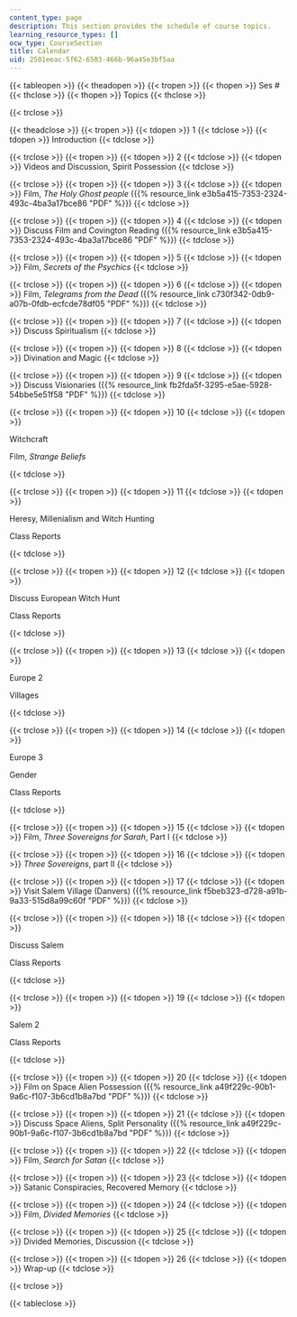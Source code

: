 ```yaml
---
content_type: page
description: This section provides the schedule of course topics.
learning_resource_types: []
ocw_type: CourseSection
title: Calendar
uid: 2501eeac-5f62-6503-466b-96a45e3bf5aa
---
```


{{< tableopen >}}
{{< theadopen >}}
{{< tropen >}}
{{< thopen >}}
Ses #
{{< thclose >}}
{{< thopen >}}
Topics
{{< thclose >}}

{{< trclose >}}

{{< theadclose >}}
{{< tropen >}}
{{< tdopen >}}
1
{{< tdclose >}}
{{< tdopen >}}
Introduction
{{< tdclose >}}

{{< trclose >}}
{{< tropen >}}
{{< tdopen >}}
2
{{< tdclose >}}
{{< tdopen >}}
Videos and Discussion, Spirit Possession
{{< tdclose >}}

{{< trclose >}}
{{< tropen >}}
{{< tdopen >}}
3
{{< tdclose >}}
{{< tdopen >}}
Film, _The Holy Ghost people_ ({{% resource_link e3b5a415-7353-2324-493c-4ba3a17bce86 "PDF" %}})
{{< tdclose >}}

{{< trclose >}}
{{< tropen >}}
{{< tdopen >}}
4
{{< tdclose >}}
{{< tdopen >}}
Discuss Film and Covington Reading ({{% resource_link e3b5a415-7353-2324-493c-4ba3a17bce86 "PDF" %}})
{{< tdclose >}}

{{< trclose >}}
{{< tropen >}}
{{< tdopen >}}
5
{{< tdclose >}}
{{< tdopen >}}
Film, _Secrets of the Psychics_
{{< tdclose >}}

{{< trclose >}}
{{< tropen >}}
{{< tdopen >}}
6
{{< tdclose >}}
{{< tdopen >}}
Film, _Telegrams from the Dead_ ({{% resource_link c730f342-0db9-a07b-0fdb-ecfcde78df05 "PDF" %}})
{{< tdclose >}}

{{< trclose >}}
{{< tropen >}}
{{< tdopen >}}
7
{{< tdclose >}}
{{< tdopen >}}
Discuss Spiritualism
{{< tdclose >}}

{{< trclose >}}
{{< tropen >}}
{{< tdopen >}}
8
{{< tdclose >}}
{{< tdopen >}}
Divination and Magic
{{< tdclose >}}

{{< trclose >}}
{{< tropen >}}
{{< tdopen >}}
9
{{< tdclose >}}
{{< tdopen >}}
Discuss Visionaries ({{% resource_link fb2fda5f-3295-e5ae-5928-54bbe5e51f58 "PDF" %}})
{{< tdclose >}}

{{< trclose >}}
{{< tropen >}}
{{< tdopen >}}
10
{{< tdclose >}}
{{< tdopen >}}


Witchcraft

Film, _Strange Beliefs_


{{< tdclose >}}

{{< trclose >}}
{{< tropen >}}
{{< tdopen >}}
11
{{< tdclose >}}
{{< tdopen >}}


Heresy, Millenialism and Witch Hunting

Class Reports


{{< tdclose >}}

{{< trclose >}}
{{< tropen >}}
{{< tdopen >}}
12
{{< tdclose >}}
{{< tdopen >}}


Discuss European Witch Hunt

Class Reports


{{< tdclose >}}

{{< trclose >}}
{{< tropen >}}
{{< tdopen >}}
13
{{< tdclose >}}
{{< tdopen >}}


Europe 2

Villages


{{< tdclose >}}

{{< trclose >}}
{{< tropen >}}
{{< tdopen >}}
14
{{< tdclose >}}
{{< tdopen >}}


Europe 3

Gender

Class Reports


{{< tdclose >}}

{{< trclose >}}
{{< tropen >}}
{{< tdopen >}}
15
{{< tdclose >}}
{{< tdopen >}}
Film, _Three Sovereigns for Sarah_, Part I
{{< tdclose >}}

{{< trclose >}}
{{< tropen >}}
{{< tdopen >}}
16
{{< tdclose >}}
{{< tdopen >}}
_Three Sovereigns_, part II
{{< tdclose >}}

{{< trclose >}}
{{< tropen >}}
{{< tdopen >}}
17
{{< tdclose >}}
{{< tdopen >}}
Visit Salem Village (Danvers) ({{% resource_link f5beb323-d728-a91b-9a33-515d8a99c60f "PDF" %}})
{{< tdclose >}}

{{< trclose >}}
{{< tropen >}}
{{< tdopen >}}
18
{{< tdclose >}}
{{< tdopen >}}


Discuss Salem

Class Reports


{{< tdclose >}}

{{< trclose >}}
{{< tropen >}}
{{< tdopen >}}
19
{{< tdclose >}}
{{< tdopen >}}


Salem 2

Class Reports


{{< tdclose >}}

{{< trclose >}}
{{< tropen >}}
{{< tdopen >}}
20
{{< tdclose >}}
{{< tdopen >}}
Film on Space Alien Possession ({{% resource_link a49f229c-90b1-9a6c-f107-3b6cd1b8a7bd "PDF" %}})
{{< tdclose >}}

{{< trclose >}}
{{< tropen >}}
{{< tdopen >}}
21
{{< tdclose >}}
{{< tdopen >}}
Discuss Space Aliens, Split Personality ({{% resource_link a49f229c-90b1-9a6c-f107-3b6cd1b8a7bd "PDF" %}})
{{< tdclose >}}

{{< trclose >}}
{{< tropen >}}
{{< tdopen >}}
22
{{< tdclose >}}
{{< tdopen >}}
Film, _Search for Satan_
{{< tdclose >}}

{{< trclose >}}
{{< tropen >}}
{{< tdopen >}}
23
{{< tdclose >}}
{{< tdopen >}}
Satanic Conspiracies, Recovered Memory
{{< tdclose >}}

{{< trclose >}}
{{< tropen >}}
{{< tdopen >}}
24
{{< tdclose >}}
{{< tdopen >}}
Film, _Divided Memories_
{{< tdclose >}}

{{< trclose >}}
{{< tropen >}}
{{< tdopen >}}
25
{{< tdclose >}}
{{< tdopen >}}
Divided Memories, Discussion
{{< tdclose >}}

{{< trclose >}}
{{< tropen >}}
{{< tdopen >}}
26
{{< tdclose >}}
{{< tdopen >}}
Wrap-up
{{< tdclose >}}

{{< trclose >}}

{{< tableclose >}}
